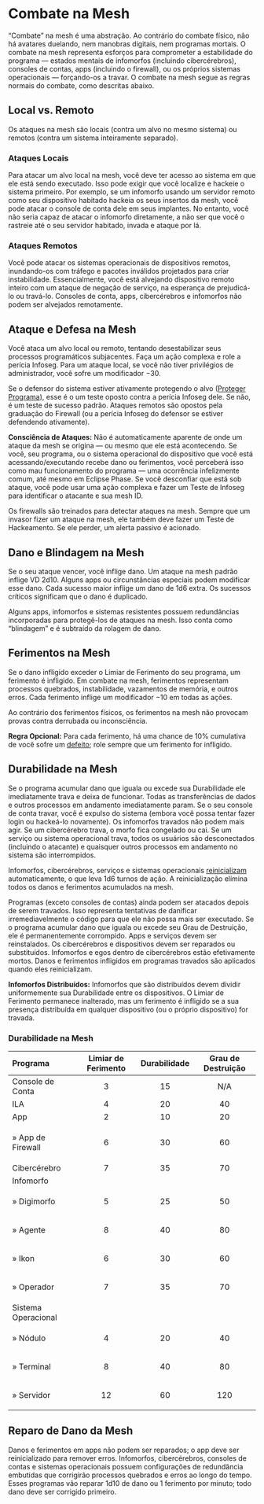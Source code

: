 # Combate na Mesh

“Combate” na mesh é uma abstração. Ao contrário do combate físico, não há avatares duelando, nem manobras digitais, nem programas mortais. O combate na mesh representa esforços para comprometer a estabilidade do programa — estados mentais de infomorfos (incluindo cibercérebros), consoles de contas, apps (incluindo o firewall), ou os próprios sistemas operacionais — forçando-os a travar. O combate na mesh segue as regras normais do combate, como descritas abaixo.

## Local vs. Remoto

Os ataques na mesh são locais (contra um alvo no mesmo sistema) ou remotos (contra um sistema inteiramente separado).

### Ataques Locais

Para atacar um alvo local na mesh, você deve ter acesso ao sistema em que ele está sendo executado. Isso pode exigir que você localize e hackeie o sistema primeiro. Por exemplo, se um infomorfo usando um servidor remoto como seu dispositivo habitado hackeia os seus insertos da mesh, você pode atacar o console de conta dele em seus implantes. No entanto, você não seria capaz de atacar o infomorfo diretamente, a não ser que você o rastreie até o seu servidor habitado, invada e ataque por lá.

### Ataques Remotos

Você pode atacar os sistemas operacionais de dispositivos remotos, inundando-os com tráfego e pacotes inválidos projetados para criar instabilidade. Essencialmente, você está alvejando dispositivo remoto inteiro com um ataque de negação de serviço, na esperança de prejudicá-lo ou travá-lo. Consoles de conta, apps, cibercérebros e infomorfos não podem ser alvejados remotamente.

## Ataque e Defesa na Mesh

Você ataca um alvo local ou remoto, tentando desestabilizar seus processos programáticos subjacentes. Faça um ação complexa e role a perícia Infoseg. Para um ataque local, se você não tiver privilégios de administrador, você sofre um modificador −30.

Se o defensor do sistema estiver ativamente protegendo o alvo ([Proteger Programa](06-mesh-actions.md#universal-actions)), esse é o um teste oposto contra a perícia Infoseg dele. Se não, é um teste de sucesso padrão. Ataques remotos são opostos pela graduação do Firewall (ou a perícia Infoseg do defensor se estiver defendendo ativamente).

**Consciência de Ataques:** Não é automaticamente aparente de onde um ataque da mesh se origina — ou mesmo que ele está acontecendo. Se você, seu programa, ou o sistema operacional do dispositivo que você está acessando/executando recebe dano ou ferimentos, você perceberá isso como mau funcionamento do programa — uma ocorrência infelizmente comum, até mesmo em Eclipse Phase. Se você desconfiar que está sob ataque, você pode usar uma ação complexa e fazer um Teste de Infoseg para identificar o atacante e sua mesh ID.

Os firewalls são treinados para detectar ataques na mesh. Sempre que um invasor fizer um ataque na mesh, ele também deve fazer um Teste de Hackeamento. Se ele perder, um alerta passivo é acionado.

## Dano e Blindagem na Mesh

Se o seu ataque vencer, você inflige dano. Um ataque na mesh padrão inflige VD 2d10. Alguns apps ou circunstâncias especiais podem modificar esse dano. Cada sucesso maior inflige um dano de 1d6 extra. Os sucessos críticos significam que o dano é duplicado.

Alguns apps, infomorfos e sistemas resistentes possuem redundâncias incorporadas para protegê-los de ataques na mesh. Isso conta como “blindagem” e é subtraído da rolagem de dano.

## Ferimentos na Mesh

Se o dano infligido exceder o Limiar de Ferimento do seu programa, um ferimento é infligido. Em combate na mesh, ferimentos representam processos quebrados, instabilidade, vazamentos de memória, e outros erros. Cada ferimento inflige um modificador −10 em todas as ações.

Ao contrário dos ferimentos físicos, os ferimentos na mesh não provocam provas contra derrubada ou inconsciência.

**Regra Opcional:** Para cada ferimento, há uma chance de 10% cumulativa de você sofre um [defeito](16-glitches.md); role sempre que um ferimento for infligido.

## Durabilidade na Mesh

Se o programa acumular dano que iguala ou excede sua Durabilidade ele imediatamente trava e deixa de funcionar. Todas as transferências de dados e outros processos em andamento imediatamente param. Se o seu console de conta travar, você é expulso do sistema (embora você possa tentar fazer login ou hackeá-lo novamente). Os infomorfos travados não podem mais agir. Se um cibercérebro trava, o morfo fica congelado ou cai. Se um serviço ou sistema operacional trava, todos os usuários são desconectados (incluindo o atacante) e quaisquer outros processos em andamento no sistema são interrompidos.

Infomorfos, cibercérebros, serviços e sistemas operacionais [reinicializam](12-countermeasures.md#rebootshutdown) automaticamente, o que leva 1d6 turnos de ação. A reinicialização elimina todos os danos e ferimentos acumulados na mesh.

Programas (exceto consoles de contas) ainda podem ser atacados depois de serem travados. Isso representa tentativas de danificar irremediavelmente o código para que ele não possa mais ser executado. Se o programa acumular dano que iguala ou excede seu Grau de Destruição, ele é permanentemente corrompido. Apps e serviços devem ser reinstalados. Os cibercérebros e dispositivos devem ser reparados ou substituídos. Infomorfos e egos dentro de cibercérebros estão efetivamente mortos. Danos e ferimentos infligidos em programas travados são aplicados quando eles reinicializam.

**Infomorfos Distribuídos:** Infomorfos que são distribuídos devem dividir uniformemente sua Durabilidade entre os dispositivos. O Limiar de Ferimento permanece inalterado, mas um ferimento é infligido se a sua presença distribuída em qualquer dispositivo (ou o próprio dispositivo) for travada.

<!-- CLEANED blockquote class="table" -->

### Durabilidade na Mesh

<!--sort-->

| Programa                                             | Limiar de Ferimento | Durabilidade | Grau de Destruição |
|:---------------------------------------------------- |:-------------------:|:------------:|:------------------:|
| Console de Conta                                     |          3          |      15      |        N/A         |
| ILA                                                  |          4          |      20      |         40         |
| App                                                  |          2          |      10      |         20         |
| <!--sort-union--><p class="indent">» App de Firewall</p> |          6          |      30      |         60         |
| Cibercérebro                                         |          7          |      35      |         70         |
| Infomorfo                                            |                     |              |                    |
| <!--sort-union--><p class="indent">» Digimorfo</p> |          5          |      25      |         50         |
| <!--sort-union--><p class="indent">» Agente</p> |          8          |      40      |         80         |
| <!--sort-union--><p class="indent">» Ikon</p> |          6          |      30      |         60         |
| <!--sort-union--><p class="indent">» Operador</p> |          7          |      35      |         70         |
| Sistema Operacional                                  |                     |              |                    |
| <!--sort-union--><p class="indent">» Nódulo</p> |          4          |      20      |         40         |
| <!--sort-union--><p class="indent">» Terminal</p> |          8          |      40      |         80         |
| <!--sort-union--><p class="indent">» Servidor</p> |         12          |      60      |        120         |

<!-- CLEANED /blockquote -->

## Reparo de Dano da Mesh

Danos e ferimentos em apps não podem ser reparados; o app deve ser reinicializado para remover erros. Infomorfos, cibercérebros, consoles de contas e sistemas operacionais possuem configurações de redundância embutidas que corrigirão processos quebrados e erros ao longo do tempo. Esses programas vão reparar 1d10 de dano ou 1 ferimento por minuto; todo dano deve ser corrigido primeiro.
